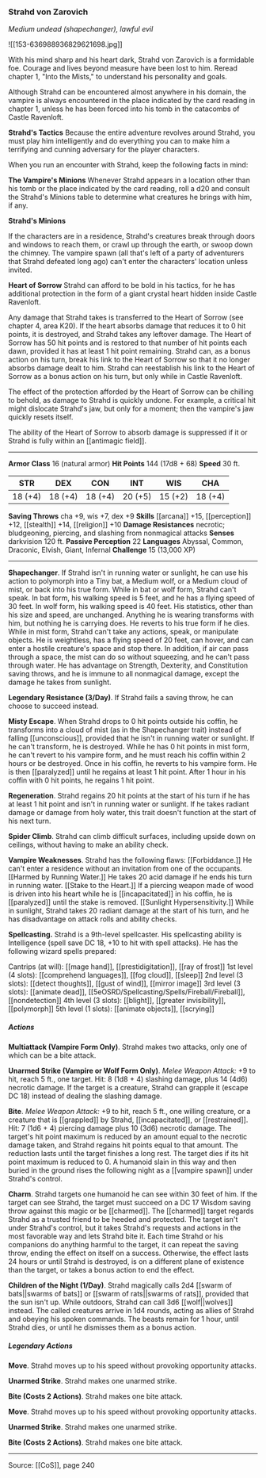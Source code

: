 ### Strahd von Zarovich
_Medium undead (shapechanger), lawful evil_

![[153-636988936829621698.jpg]]

With his mind sharp and his heart dark, Strahd von Zarovich is a formidable foe. Courage and lives beyond measure have been lost to him. Reread chapter 1, "Into the Mists," to understand his personality and goals.

Although Strahd can be encountered almost anywhere in his domain, the vampire is always encountered in the place indicated by the card reading in chapter 1, unless he has been forced into his tomb in the catacombs of Castle Ravenloft.


**Strahd's Tactics** Because the entire adventure revolves around Strahd, you must play him intelligently and do everything you can to make him a terrifying and cunning adversary for the player characters.

When you run an encounter with Strahd, keep the following facts in mind:




**The Vampire's Minions** Whenever Strahd appears in a location other than his tomb or the place indicated by the card reading, roll a d20 and consult the Strahd's Minions table to determine what creatures he brings with him, if any.


**Strahd's Minions** 

If the characters are in a residence, Strahd's creatures break through doors and windows to reach them, or crawl up through the earth, or swoop down the chimney. The vampire spawn (all that's left of a party of adventurers that Strahd defeated long ago) can't enter the characters' location unless invited.


**Heart of Sorrow** Strahd can afford to be bold in his tactics, for he has additional protection in the form of a giant crystal heart hidden inside Castle Ravenloft.

Any damage that Strahd takes is transferred to the Heart of Sorrow (see chapter 4, area K20). If the heart absorbs damage that reduces it to 0 hit points, it is destroyed, and Strahd takes any leftover damage. The Heart of Sorrow has 50 hit points and is restored to that number of hit points each dawn, provided it has at least 1 hit point remaining. Strahd can, as a bonus action on his turn, break his link to the Heart of Sorrow so that it no longer absorbs damage dealt to him. Strahd can reestablish his link to the Heart of Sorrow as a bonus action on his turn, but only while in Castle Ravenloft.

The effect of the protection afforded by the Heart of Sorrow can be chilling to behold, as damage to Strahd is quickly undone. For example, a critical hit might dislocate Strahd's jaw, but only for a moment; then the vampire's jaw quickly resets itself.

The ability of the Heart of Sorrow to absorb damage is suppressed if it or Strahd is fully within an [[antimagic field]].






---

**Armor Class** 16 (natural armor)
**Hit Points** 144 (17d8 + 68)
**Speed** 30 ft.

| STR     | DEX     | CON     | INT     | WIS     | CHA     |
|---------|---------|---------|---------|---------|---------|
| 18 (+4) | 18 (+4) | 18 (+4) | 20 (+5) | 15 (+2) | 18 (+4) |

**Saving Throws** cha +9, wis +7, dex +9
**Skills** [[arcana]] +15, [[perception]] +12, [[stealth]] +14, [[religion]] +10
**Damage Resistances** necrotic; bludgeoning, piercing, and slashing from nonmagical attacks
**Senses** darkvision 120 ft.
**Passive Perception** 22
**Languages** Abyssal, Common, Draconic, Elvish, Giant, Infernal
**Challenge** 15 (13,000 XP)

---

**Shapechanger**. If Strahd isn't in running water or sunlight, he can use his action to polymorph into a Tiny bat, a Medium wolf, or a Medium cloud of mist, or back into his true form. While in bat or wolf form, Strahd can't speak. In bat form, his walking speed is 5 feet, and he has a flying speed of 30 feet. In wolf form, his walking speed is 40 feet. His statistics, other than his size and speed, are unchanged. Anything he is wearing transforms with him, but nothing he is carrying does. He reverts to his true form if he dies. While in mist form, Strahd can't take any actions, speak, or manipulate objects. He is weightless, has a flying speed of 20 feet, can hover, and can enter a hostile creature's space and stop there. In addition, if air can pass through a space, the mist can do so without squeezing, and he can't pass through water. He has advantage on Strength, Dexterity, and Constitution saving throws, and he is immune to all nonmagical damage, except the damage he takes from sunlight.

**Legendary Resistance (3/Day)**. If Strahd fails a saving throw, he can choose to succeed instead.

**Misty Escape**. When Strahd drops to 0 hit points outside his coffin, he transforms into a cloud of mist (as in the Shapechanger trait) instead of falling [[unconscious]], provided that he isn't in running water or sunlight. If he can't transform, he is destroyed. While he has 0 hit points in mist form, he can't revert to his vampire form, and he must reach his coffin within 2 hours or be destroyed. Once in his coffin, he reverts to his vampire form. He is then [[paralyzed]] until he regains at least 1 hit point. After 1 hour in his coffin with 0 hit points, he regains 1 hit point.

**Regeneration**. Strahd regains 20 hit points at the start of his turn if he has at least 1 hit point and isn't in running water or sunlight. If he takes radiant damage or damage from holy water, this trait doesn't function at the start of his next turn.

**Spider Climb**. Strahd can climb difficult surfaces, including upside down on ceilings, without having to make an ability check.

**Vampire Weaknesses**. Strahd has the following flaws: [[Forbiddance.]] He can't enter a residence without an invitation from one of the occupants. [[Harmed by Running Water.]] He takes 20 acid damage if he ends his turn in running water. [[Stake to the Heart.]] If a piercing weapon made of wood is driven into his heart while he is [[incapacitated]] in his coffin, he is [[paralyzed]] until the stake is removed. [[Sunlight Hypersensitivity.]] While in sunlight, Strahd takes 20 radiant damage at the start of his turn, and he has disadvantage on attack rolls and ability checks.

**Spellcasting.** Strahd is a 9th-level spellcaster. His spellcasting ability is Intelligence (spell save DC 18, +10 to hit with spell attacks). He has the following wizard spells prepared:

Cantrips (at will): [[mage hand]], [[prestidigitation]], [[ray of frost]]
1st level (4 slots): [[comprehend languages]], [[fog cloud]], [[sleep]]
2nd level (3 slots): [[detect thoughts]], [[gust of wind]], [[mirror image]]
3rd level (3 slots): [[animate dead]], [[5eOSRD/Spellcasting/Spells/Fireball/Fireball]], [[nondetection]]
4th level (3 slots): [[blight]], [[greater invisibility]], [[polymorph]]
5th level (1 slots): [[animate objects]], [[scrying]]

##### Actions
**Multiattack (Vampire Form Only)**. Strahd makes two attacks, only one of which can be a bite attack.

**Unarmed Strike (Vampire or Wolf Form Only)**. _Melee Weapon Attack:_ +9 to hit, reach 5 ft., one target. Hit: 8 (1d8 + 4) slashing damage, plus 14 (4d6) necrotic damage. If the target is a creature, Strahd can grapple it (escape DC 18) instead of dealing the slashing damage.

**Bite**. _Melee Weapon Attack:_ +9 to hit, reach 5 ft., one willing creature, or a creature that is [[grappled]] by Strahd, [[incapacitated]], or [[restrained]]. Hit: 7 (1d6 + 4) piercing damage plus 10 (3d6) necrotic damage. The target's hit point maximum is reduced by an amount equal to the necrotic damage taken, and Strahd regains hit points equal to that amount. The reduction lasts until the target finishes a long rest. The target dies if its hit point maximum is reduced to 0. A humanoid slain in this way and then buried in the ground rises the following night as a [[vampire spawn]] under Strahd's control.

**Charm**. Strahd targets one humanoid he can see within 30 feet of him. If the target can see Strahd, the target must succeed on a DC 17 Wisdom saving throw against this magic or be [[charmed]]. The [[charmed]] target regards Strahd as a trusted friend to be heeded and protected. The target isn't under Strahd's control, but it takes Strahd's requests and actions in the most favorable way and lets Strahd bite it. Each time Strahd or his companions do anything harmful to the target, it can repeat the saving throw, ending the effect on itself on a success. Otherwise, the effect lasts 24 hours or until Strahd is destroyed, is on a different plane of existence than the target, or takes a bonus action to end the effect.

**Children of the Night (1/Day)**. Strahd magically calls 2d4 [[swarm of bats||swarms of bats]] or [[swarm of rats||swarms of rats]], provided that the sun isn't up. While outdoors, Strahd can call 3d6 [[wolf||wolves]] instead. The called creatures arrive in 1d4 rounds, acting as allies of Strahd and obeying his spoken commands. The beasts remain for 1 hour, until Strahd dies, or until he dismisses them as a bonus action.

##### Legendary Actions
**Move**. Strahd moves up to his speed without provoking opportunity attacks.

**Unarmed Strike**. Strahd makes one unarmed strike.

**Bite (Costs 2 Actions)**. Strahd makes one bite attack.

**Move**. Strahd moves up to his speed without provoking opportunity attacks.

**Unarmed Strike**. Strahd makes one unarmed strike.

**Bite (Costs 2 Actions)**. Strahd makes one bite attack.


---

Source: [[CoS]], page 240